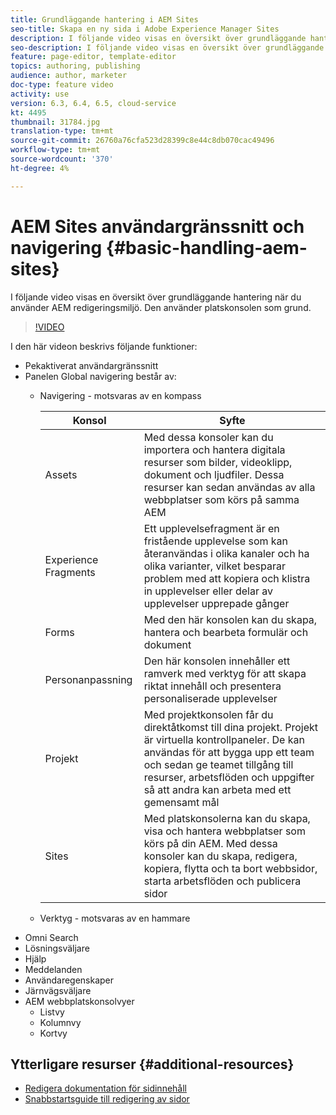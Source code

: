 ```yaml
---
title: Grundläggande hantering i AEM Sites
seo-title: Skapa en ny sida i Adobe Experience Manager Sites
description: I följande video visas en översikt över grundläggande hantering när du använder AEM redigeringsmiljö. Den använder platskonsolen som grund.
seo-description: I följande video visas en översikt över grundläggande hantering när du använder AEM redigeringsmiljö. Den använder platskonsolen som grund.
feature: page-editor, template-editor
topics: authoring, publishing
audience: author, marketer
doc-type: feature video
activity: use
version: 6.3, 6.4, 6.5, cloud-service
kt: 4495
thumbnail: 31784.jpg
translation-type: tm+mt
source-git-commit: 26760a76cfa523d28399c8e44c8db070cac49496
workflow-type: tm+mt
source-wordcount: '370'
ht-degree: 4%

---
```



# AEM Sites användargränssnitt och navigering {#basic-handling-aem-sites}

I följande video visas en översikt över grundläggande hantering när du använder AEM redigeringsmiljö. Den använder platskonsolen som grund.

>[!VIDEO](https://video.tv.adobe.com/v/31784?quality=12&learn=on)

I den här videon beskrivs följande funktioner:

* Pekaktiverat användargränssnitt
* Panelen Global navigering består av:
   * Navigering - motsvaras av en kompass

      | Konsol | Syfte |
      |---|---|
      | Assets | Med dessa konsoler kan du importera och hantera digitala resurser som bilder, videoklipp, dokument och ljudfiler. Dessa resurser kan sedan användas av alla webbplatser som körs på samma AEM | Communities | Med den här konsolen kan du skapa och hantera communitysajter för engagemang och aktivering | Handel | På så sätt kan du hantera produkter, produktkataloger och beställningar som är kopplade till dina Commerce-webbplatser |
      | Experience Fragments | Ett upplevelsefragment är en fristående upplevelse som kan återanvändas i olika kanaler och ha olika varianter, vilket besparar problem med att kopiera och klistra in upplevelser eller delar av upplevelser upprepade gånger |
      | Forms | Med den här konsolen kan du skapa, hantera och bearbeta formulär och dokument |
      | Personanpassning | Den här konsolen innehåller ett ramverk med verktyg för att skapa riktat innehåll och presentera personaliserade upplevelser |
      | Projekt | Med projektkonsolen får du direktåtkomst till dina projekt. Projekt är virtuella kontrollpaneler. De kan användas för att bygga upp ett team och sedan ge teamet tillgång till resurser, arbetsflöden och uppgifter så att andra kan arbeta med ett gemensamt mål |
      | Sites | Med platskonsolerna kan du skapa, visa och hantera webbplatser som körs på din AEM. Med dessa konsoler kan du skapa, redigera, kopiera, flytta och ta bort webbsidor, starta arbetsflöden och publicera sidor |

   * Verktyg - motsvaras av en hammare
* Omni Search
* Lösningsväljare
* Hjälp
* Meddelanden
* Användaregenskaper
* Järnvägsväljare
* AEM webbplatskonsolvyer
   * Listvy
   * Kolumnvy
   * Kortvy






## Ytterligare resurser {#additional-resources}

* [Redigera dokumentation för sidinnehåll](https://docs.adobe.com/content/help/en/experience-manager-cloud-service/sites/authoring/fundamentals/editing-content.html)
* [Snabbstartsguide till redigering av sidor](https://docs.adobe.com/content/help/en/experience-manager-cloud-service/sites/authoring/getting-started/quick-start.html)
